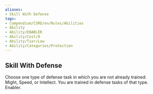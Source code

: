 ```yaml
---
aliases:
- Skill With Defense
tags:
- Compendium/CSRD/en/Rules/Abilities
- Ability
- Ability/ENABLER
- Ability/Cost/0
- Ability/Tier/Low
- Ability/Categories/Protection
---
```


  
## Skill With Defense  
Choose one type of defense task in which you are not already trained: Might, Speed, or Intellect. You are trained in defense tasks of that type. Enabler.